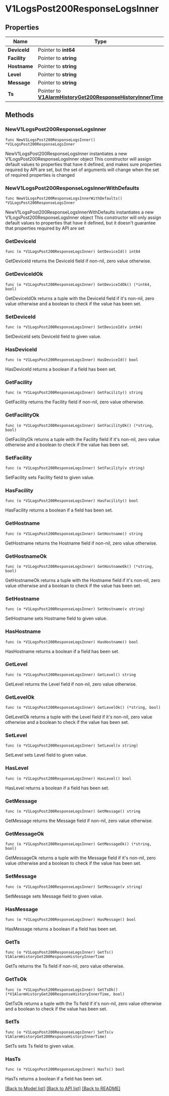 # V1LogsPost200ResponseLogsInner

## Properties

Name | Type | Description | Notes
------------ | ------------- | ------------- | -------------
**DeviceId** | Pointer to **int64** |  | [optional] 
**Facility** | Pointer to **string** |  | [optional] 
**Hostname** | Pointer to **string** |  | [optional] 
**Level** | Pointer to **string** |  | [optional] 
**Message** | Pointer to **string** |  | [optional] 
**Ts** | Pointer to [**V1AlarmHistoryGet200ResponseHistoryInnerTime**](V1AlarmHistoryGet200ResponseHistoryInnerTime.md) |  | [optional] 

## Methods

### NewV1LogsPost200ResponseLogsInner

`func NewV1LogsPost200ResponseLogsInner() *V1LogsPost200ResponseLogsInner`

NewV1LogsPost200ResponseLogsInner instantiates a new V1LogsPost200ResponseLogsInner object
This constructor will assign default values to properties that have it defined,
and makes sure properties required by API are set, but the set of arguments
will change when the set of required properties is changed

### NewV1LogsPost200ResponseLogsInnerWithDefaults

`func NewV1LogsPost200ResponseLogsInnerWithDefaults() *V1LogsPost200ResponseLogsInner`

NewV1LogsPost200ResponseLogsInnerWithDefaults instantiates a new V1LogsPost200ResponseLogsInner object
This constructor will only assign default values to properties that have it defined,
but it doesn't guarantee that properties required by API are set

### GetDeviceId

`func (o *V1LogsPost200ResponseLogsInner) GetDeviceId() int64`

GetDeviceId returns the DeviceId field if non-nil, zero value otherwise.

### GetDeviceIdOk

`func (o *V1LogsPost200ResponseLogsInner) GetDeviceIdOk() (*int64, bool)`

GetDeviceIdOk returns a tuple with the DeviceId field if it's non-nil, zero value otherwise
and a boolean to check if the value has been set.

### SetDeviceId

`func (o *V1LogsPost200ResponseLogsInner) SetDeviceId(v int64)`

SetDeviceId sets DeviceId field to given value.

### HasDeviceId

`func (o *V1LogsPost200ResponseLogsInner) HasDeviceId() bool`

HasDeviceId returns a boolean if a field has been set.

### GetFacility

`func (o *V1LogsPost200ResponseLogsInner) GetFacility() string`

GetFacility returns the Facility field if non-nil, zero value otherwise.

### GetFacilityOk

`func (o *V1LogsPost200ResponseLogsInner) GetFacilityOk() (*string, bool)`

GetFacilityOk returns a tuple with the Facility field if it's non-nil, zero value otherwise
and a boolean to check if the value has been set.

### SetFacility

`func (o *V1LogsPost200ResponseLogsInner) SetFacility(v string)`

SetFacility sets Facility field to given value.

### HasFacility

`func (o *V1LogsPost200ResponseLogsInner) HasFacility() bool`

HasFacility returns a boolean if a field has been set.

### GetHostname

`func (o *V1LogsPost200ResponseLogsInner) GetHostname() string`

GetHostname returns the Hostname field if non-nil, zero value otherwise.

### GetHostnameOk

`func (o *V1LogsPost200ResponseLogsInner) GetHostnameOk() (*string, bool)`

GetHostnameOk returns a tuple with the Hostname field if it's non-nil, zero value otherwise
and a boolean to check if the value has been set.

### SetHostname

`func (o *V1LogsPost200ResponseLogsInner) SetHostname(v string)`

SetHostname sets Hostname field to given value.

### HasHostname

`func (o *V1LogsPost200ResponseLogsInner) HasHostname() bool`

HasHostname returns a boolean if a field has been set.

### GetLevel

`func (o *V1LogsPost200ResponseLogsInner) GetLevel() string`

GetLevel returns the Level field if non-nil, zero value otherwise.

### GetLevelOk

`func (o *V1LogsPost200ResponseLogsInner) GetLevelOk() (*string, bool)`

GetLevelOk returns a tuple with the Level field if it's non-nil, zero value otherwise
and a boolean to check if the value has been set.

### SetLevel

`func (o *V1LogsPost200ResponseLogsInner) SetLevel(v string)`

SetLevel sets Level field to given value.

### HasLevel

`func (o *V1LogsPost200ResponseLogsInner) HasLevel() bool`

HasLevel returns a boolean if a field has been set.

### GetMessage

`func (o *V1LogsPost200ResponseLogsInner) GetMessage() string`

GetMessage returns the Message field if non-nil, zero value otherwise.

### GetMessageOk

`func (o *V1LogsPost200ResponseLogsInner) GetMessageOk() (*string, bool)`

GetMessageOk returns a tuple with the Message field if it's non-nil, zero value otherwise
and a boolean to check if the value has been set.

### SetMessage

`func (o *V1LogsPost200ResponseLogsInner) SetMessage(v string)`

SetMessage sets Message field to given value.

### HasMessage

`func (o *V1LogsPost200ResponseLogsInner) HasMessage() bool`

HasMessage returns a boolean if a field has been set.

### GetTs

`func (o *V1LogsPost200ResponseLogsInner) GetTs() V1AlarmHistoryGet200ResponseHistoryInnerTime`

GetTs returns the Ts field if non-nil, zero value otherwise.

### GetTsOk

`func (o *V1LogsPost200ResponseLogsInner) GetTsOk() (*V1AlarmHistoryGet200ResponseHistoryInnerTime, bool)`

GetTsOk returns a tuple with the Ts field if it's non-nil, zero value otherwise
and a boolean to check if the value has been set.

### SetTs

`func (o *V1LogsPost200ResponseLogsInner) SetTs(v V1AlarmHistoryGet200ResponseHistoryInnerTime)`

SetTs sets Ts field to given value.

### HasTs

`func (o *V1LogsPost200ResponseLogsInner) HasTs() bool`

HasTs returns a boolean if a field has been set.


[[Back to Model list]](../README.md#documentation-for-models) [[Back to API list]](../README.md#documentation-for-api-endpoints) [[Back to README]](../README.md)


